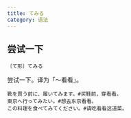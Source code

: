 ```yaml
---
title: てみる
category: 语法
---
```


## 尝试一下

`〔て形〕てみる`

尝试一下。译为「～看看」。

```example
靴を買う前に、履いてみます。#买鞋前，穿看看。
東京へ行ってみたい。#想去东京看看。
この料理を食べてみてください。#请吃看看这道菜。
```

